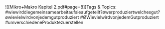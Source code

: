 
![[Mikro+Makro Kapitel 2.pdf#page=8]]Tags & Topics:
   #wiewirddiegemeinsamearbeitaufsieaufgeteilt?øwerproduziertwelchesgut?øwievielwirdvonjedemgutproduziert
   #ØWievielwirdvonjedemGutproduziert
   #umverschiedeneProduktezuerstellen